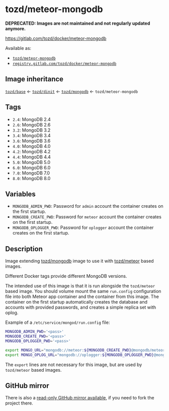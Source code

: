 # tozd/meteor-mongodb

**DEPRECATED: Images are not maintained and not regularly updated anymore.**

<https://gitlab.com/tozd/docker/meteor-mongodb>

Available as:

- [`tozd/meteor-mongodb`](https://hub.docker.com/r/tozd/meteor-mongodb)
- [`registry.gitlab.com/tozd/docker/meteor-mongodb`](https://gitlab.com/tozd/docker/meteor-mongodb/container_registry)

## Image inheritance

[`tozd/base`](https://gitlab.com/tozd/docker/base) ← [`tozd/dinit`](https://gitlab.com/tozd/docker/dinit) ← [`tozd/mongodb`](https://gitlab.com/tozd/docker/mongodb) ← `tozd/meteor-mongodb`

## Tags

- `2.4`: MongoDB 2.4
- `2.6`: MongoDB 2.6
- `3.2`: MongoDB 3.2
- `3.4`: MongoDB 3.4
- `3.6`: MongoDB 3.6
- `4.0`: MongoDB 4.0
- `4.2`: MongoDB 4.2
- `4.4`: MongoDB 4.4
- `5.0`: MongoDB 5.0
- `6.0`: MongoDB 6.0
- `7.0`: MongoDB 7.0
- `8.0`: MongoDB 8.0

## Variables

- `MONGODB_ADMIN_PWD`: Password for `admin` account the container creates on the first startup.
- `MONGODB_CREATE_PWD`: Password for `meteor` account the container creates on the first startup.
- `MONGODB_OPLOGGER_PWD`: Password for `oplogger` account the container creates on the first startup.

## Description

Image extending [tozd/mongodb](https://gitlab.com/tozd/docker/mongodb) image to use
it with [tozd/meteor](https://gitlab.com/tozd/docker/meteor) based images.

Different Docker tags provide different MongoDB versions.

The intended use of this image is that it is run alongside the `tozd/meteor` based image.
You should volume mount the same `run.config` configuration file into both Meteor app container
and the container from this image. The container on the first startup automatically creates
the database and accounts with provided passwords, and creates a simple replica set with oplog.

Example of a `/etc/service/mongod/run.config` file:

```bash
MONGODB_ADMIN_PWD='<pass>'
MONGODB_CREATE_PWD='<pass>'
MONGODB_OPLOGGER_PWD='<pass>'

export MONGO_URL="mongodb://meteor:${MONGODB_CREATE_PWD}@mongodb/meteor"
export MONGO_OPLOG_URL="mongodb://oplogger:${MONGODB_OPLOGGER_PWD}@mongodb/local?authSource=admin"
```

The `export` lines are not necessary for this image, but are used by `tozd/meteor` based images.

## GitHub mirror

There is also a [read-only GitHub mirror available](https://github.com/tozd/docker-meteor-mongodb),
if you need to fork the project there.
